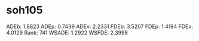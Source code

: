 # soh105

ADEb: 1.8823
ADEp: 0.7439
ADEv: 2.2331
FDEb: 3.5207
FDEp: 1.4184
FDEv: 4.0129
Rank: 741
WSADE: 1.2922
WSFDE: 2.3998